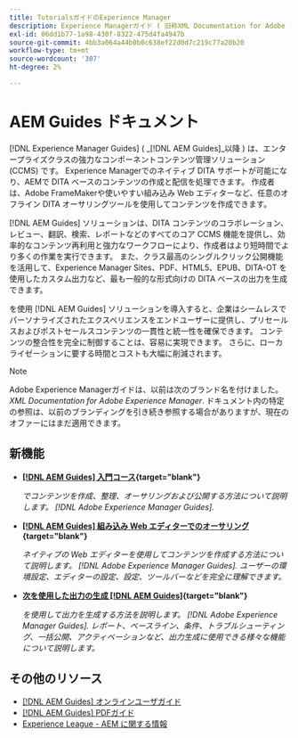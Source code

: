 ```yaml
---
title: TutorialsガイドのExperience Manager
description: Experience Managerガイド ( 旧称XML Documentation for Adobe Experience Manager) のチュートリアルビデオを見つけます。 ネイティブの DITA サポートと、構造化されたオーサリングのExperience Manager。
exl-id: 06dd1b77-1a98-430f-8322-475d4fa4947b
source-git-commit: 4bb3a064a44b0b0c638ef22d0d7c219c77a20b20
workflow-type: tm+mt
source-wordcount: '307'
ht-degree: 2%

---
```


# AEM Guides ドキュメント

[!DNL Experience Manager Guides] ( _[!DNL AEM Guides]_以降 ) は、エンタープライズクラスの強力なコンポーネントコンテンツ管理ソリューション (CCMS) です。 Experience Managerでのネイティブ DITA サポートが可能になり、AEMで DITA ベースのコンテンツの作成と配信を処理できます。 作成者は、Adobe FrameMakerや使いやすい組み込み Web エディターなど、任意のオフライン DITA オーサリングツールを使用してコンテンツを作成できます。

[!DNL AEM Guides] ソリューションは、DITA コンテンツのコラボレーション、レビュー、翻訳、検索、レポートなどのすべてのコア CCMS 機能を提供し、効率的なコンテンツ再利用と強力なワークフローにより、作成者はより短時間でより多くの作業を実行できます。 また、クラス最高のシングルクリック公開機能を活用して、Experience Manager Sites、PDF、HTML5、EPUB、DITA-OT を使用したカスタム出力など、最も一般的な形式向けの DITA ベースの出力を生成できます。

を使用 [!DNL AEM Guides] ソリューションを導入すると、企業はシームレスでパーソナライズされたエクスペリエンスをエンドユーザーに提供し、プリセールスおよびポストセールスコンテンツの一貫性と統一性を確保できます。 コンテンツの整合性を完全に制御することは、容易に実現できます。 さらに、ローカライゼーションに要する時間とコストも大幅に削減されます。

>[!NOTE]
> 
> Adobe Experience Managerガイドは、以前は次のブランド名を付けました。 _XML Documentation for Adobe Experience Manager_. ドキュメント内の特定の参照は、以前のブランディングを引き続き参照する場合がありますが、現在のオファーにはまだ適用できます。

## 新機能

* **[[!DNL AEM Guides] 入門コース](https://experienceleague.adobe.com/docs/experience-manager-guides-learn/videos/getting-started/overview.html){target="blank"}**

  _でコンテンツを作成、整理、オーサリングおよび公開する方法について説明します。 [!DNL Adobe Experience Manager Guides]._

* **[[!DNL AEM Guides] 組み込み Web エディターでのオーサリング](https://experienceleague.adobe.com/docs/experience-manager-guides-learn/videos/advanced-user-guide/overview.html){target="blank"}**

  _ネイティブの Web エディターを使用してコンテンツを作成する方法について説明します。  [!DNL Adobe Experience Manager Guides]. ユーザーの環境設定、エディターの設定、設定、ツールバーなどを完全に理解できます。_

* **[次を使用した出力の生成 [!DNL AEM Guides]](https://experienceleague.adobe.com/docs/experience-manager-guides-learn/videos/output-generation/overview.html){target="blank"}**

  _を使用して出力を生成する方法を説明します。 [!DNL Adobe Experience Manager Guides]. レポート、ベースライン、条件、トラブルシューティング、一括公開、アクティベーションなど、出力生成に使用できる様々な機能について説明します。_


<!--

Dummy links cause validation to fail

## Staff Picks

<table>
<tr>
  <td>
    <a href="#">
      <img alt="400 x 225px" src="myimage.png" />
    </a>
    <div>
      <a href="#">
    <strong>Enablement Content 1</strong>
    </a>
    </div>
    <p>
    <em>A brief description of enablement content.</em>
    <p>
  </td>
   <td>
    <a href="#">
      <img alt="400 x 225px" src="myimage.png" />
    </a>
    <div>
      <a href="#">
    <strong>Enablement Content 1</strong>
    </a>
    </div>
    <p>
    <em>A brief description of enablement content.</em>
    <p>
  </td>
  <td>
    <a href="#">
      <img alt="400 x 225px" src="myimage.png" />
    </a>
    <div>
      <a href="#">
    <strong>Enablement Content 1</strong>
    </a>
    </div>
    <p>
    <em>A brief description of enablement content.</em>
    <p>
  </td>
</tr>
</table>

-->


## その他のリソース

* [[!DNL AEM Guides] オンラインユーザガイド](https://help.adobe.com/en_US/xml-documentation-for-adobe-experience-manager/index.html)
* [[!DNL AEM Guides] PDFガイド](https://helpx.adobe.com/support/xml-documentation-for-experience-manager.html)
* [Experience League - AEM に関する情報](https://experienceleague.adobe.com/?lang=ja#recommended/solutions/experience-manager)

